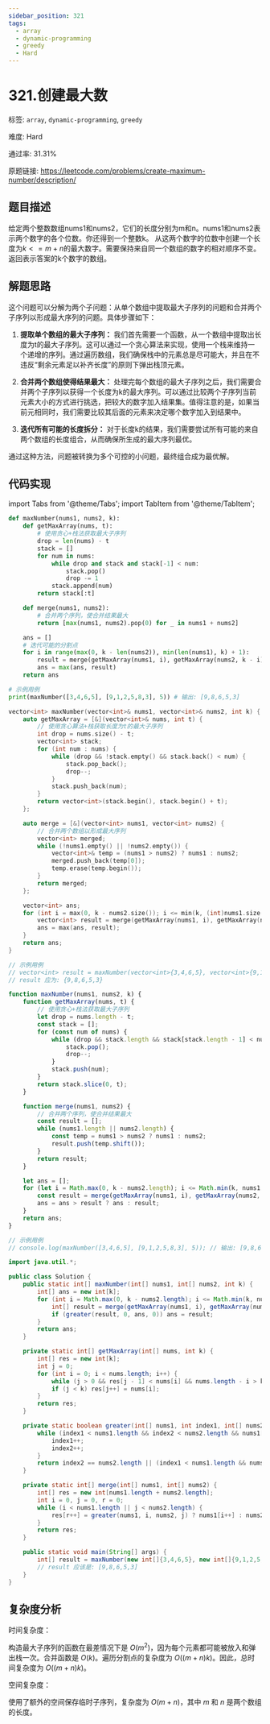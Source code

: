 ```yaml
---
sidebar_position: 321
tags:
  - array
  - dynamic-programming
  - greedy
  - Hard
---
```


# 321.创建最大数

标签: `array`, `dynamic-programming`, `greedy`

难度: Hard

通过率: 31.31%

原题链接: https://leetcode.com/problems/create-maximum-number/description/

## 题目描述
给定两个整数数组nums1和nums2，它们的长度分别为m和n。nums1和nums2表示两个数字的各个位数。你还得到一个整数k。 从这两个数字的位数中创建一个长度为$k <= m + n$的最大数字。需要保持来自同一个数组的数字的相对顺序不变。 返回表示答案的k个数字的数组。

## 解题思路
这个问题可以分解为两个子问题：从单个数组中提取最大子序列的问题和合并两个子序列以形成最大序列的问题。具体步骤如下：

1. **提取单个数组的最大子序列：**
   我们首先需要一个函数，从一个数组中提取出长度为t的最大子序列。这可以通过一个贪心算法来实现，使用一个栈来维持一个递增的序列。通过遍历数组，我们确保栈中的元素总是尽可能大，并且在不违反“剩余元素足以补齐长度”的原则下弹出栈顶元素。

2. **合并两个数组使得结果最大：**
   处理完每个数组的最大子序列之后，我们需要合并两个子序列以获得一个长度为k的最大序列。可以通过比较两个子序列当前元素大小的方式进行挑选，把较大的数字加入结果集。值得注意的是，如果当前元相同时，我们需要比较其后面的元素来决定哪个数字加入到结果中。

3. **迭代所有可能的长度拆分：**
   对于长度k的结果，我们需要尝试所有可能的来自两个数组的长度组合，从而确保所生成的最大序列最优。

通过这种方法，问题被转换为多个可控的小问题，最终组合成为最优解。

## 代码实现
import Tabs from '@theme/Tabs';
import TabItem from '@theme/TabItem';

<Tabs>
<TabItem value="python" label="Python">

```python
def maxNumber(nums1, nums2, k):
    def getMaxArray(nums, t):
        # 使用贪心+栈法获取最大子序列
        drop = len(nums) - t
        stack = []
        for num in nums:
            while drop and stack and stack[-1] < num:
                stack.pop()
                drop -= 1
            stack.append(num)
        return stack[:t]

    def merge(nums1, nums2):
        # 合并两个序列，使合并结果最大
        return [max(nums1, nums2).pop(0) for _ in nums1 + nums2]

    ans = []
    # 迭代可能的分割点
    for i in range(max(0, k - len(nums2)), min(len(nums1), k) + 1):
        result = merge(getMaxArray(nums1, i), getMaxArray(nums2, k - i))
        ans = max(ans, result)
    return ans

# 示例用例
print(maxNumber([3,4,6,5], [9,1,2,5,8,3], 5)) # 输出: [9,8,6,5,3]
```

</TabItem>
<TabItem value="cpp" label="C++">

```cpp
vector<int> maxNumber(vector<int>& nums1, vector<int>& nums2, int k) {
    auto getMaxArray = [&](vector<int>& nums, int t) {
        // 使用贪心算法+栈获取长度为t的最大子序列
        int drop = nums.size() - t;
        vector<int> stack;
        for (int num : nums) {
            while (drop && !stack.empty() && stack.back() < num) {
                stack.pop_back();
                drop--;
            }
            stack.push_back(num);
        }
        return vector<int>(stack.begin(), stack.begin() + t);
    };

    auto merge = [&](vector<int> nums1, vector<int> nums2) {
        // 合并两个数组以形成最大序列
        vector<int> merged;
        while (!nums1.empty() || !nums2.empty()) {
            vector<int>& temp = (nums1 > nums2) ? nums1 : nums2;
            merged.push_back(temp[0]);
            temp.erase(temp.begin());
        }
        return merged;
    };

    vector<int> ans;
    for (int i = max(0, k - nums2.size()); i <= min(k, (int)nums1.size()); i++) {
        vector<int> result = merge(getMaxArray(nums1, i), getMaxArray(nums2, k - i));
        ans = max(ans, result);
    }
    return ans;
}

// 示例用例
// vector<int> result = maxNumber(vector<int>{3,4,6,5}, vector<int>{9,1,2,5,8,3}, 5);
// result 应为: {9,8,6,5,3}
```

</TabItem>
<TabItem value="javascript" label="JavaScript">

```javascript
function maxNumber(nums1, nums2, k) {
    function getMaxArray(nums, t) {
        // 使用贪心+栈法获取最大子序列
        let drop = nums.length - t;
        const stack = [];
        for (const num of nums) {
            while (drop && stack.length && stack[stack.length - 1] < num) {
                stack.pop();
                drop--;
            }
            stack.push(num);
        }
        return stack.slice(0, t);
    }

    function merge(nums1, nums2) {
        // 合并两个序列，使合并结果最大
        const result = [];
        while (nums1.length || nums2.length) {
            const temp = nums1 > nums2 ? nums1 : nums2;
            result.push(temp.shift());
        }
        return result;
    }

    let ans = [];
    for (let i = Math.max(0, k - nums2.length); i <= Math.min(k, nums1.length); i++) {
        const result = merge(getMaxArray(nums1, i), getMaxArray(nums2, k - i));
        ans = ans > result ? ans : result;
    }
    return ans;
}

// 示例用例
// console.log(maxNumber([3,4,6,5], [9,1,2,5,8,3], 5)); // 输出: [9,8,6,5,3]
```

</TabItem>
<TabItem value="java" label="Java">

```java
import java.util.*;

public class Solution {
    public static int[] maxNumber(int[] nums1, int[] nums2, int k) {
        int[] ans = new int[k];
        for (int i = Math.max(0, k - nums2.length); i <= Math.min(k, nums1.length); i++) {
            int[] result = merge(getMaxArray(nums1, i), getMaxArray(nums2, k - i));
            if (greater(result, 0, ans, 0)) ans = result;
        }
        return ans;
    }

    private static int[] getMaxArray(int[] nums, int k) {
        int[] res = new int[k];
        int j = 0;
        for (int i = 0; i < nums.length; i++) {
            while (j > 0 && res[j - 1] < nums[i] && nums.length - i > k - j) j--;
            if (j < k) res[j++] = nums[i];
        }
        return res;
    }

    private static boolean greater(int[] nums1, int index1, int[] nums2, int index2) {
        while (index1 < nums1.length && index2 < nums2.length && nums1[index1] == nums2[index2]) {
            index1++;
            index2++;
        }
        return index2 == nums2.length || (index1 < nums1.length && nums1[index1] > nums2[index2]);
    }

    private static int[] merge(int[] nums1, int[] nums2) {
        int[] res = new int[nums1.length + nums2.length];
        int i = 0, j = 0, r = 0;
        while (i < nums1.length || j < nums2.length) {
            res[r++] = greater(nums1, i, nums2, j) ? nums1[i++] : nums2[j++];
        }
        return res;
    }

    public static void main(String[] args) {
        int[] result = maxNumber(new int[]{3,4,6,5}, new int[]{9,1,2,5,8,3}, 5);
        // result 应该是: [9,8,6,5,3]
    }
}
```

</TabItem>
</Tabs>

## 复杂度分析
时间复杂度：

构造最大子序列的函数在最差情况下是 $O(m^2)$，因为每个元素都可能被放入和弹出栈一次。合并函数是 $O(k)$。遍历分割点的复杂度为 $O((m+n) k)$。因此，总时间复杂度为 $O((m+n)k)$。


空间复杂度：

使用了额外的空间保存临时子序列，复杂度为 $O(m+n)$，其中 $m$ 和 $n$ 是两个数组的长度。
